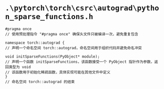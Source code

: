 # `.\pytorch\torch\csrc\autograd\python_sparse_functions.h`

```
#pragma once
// 使用预处理指令 "#pragma once" 确保头文件只被编译一次，避免重复包含

namespace torch::autograd {
// 声明一个命名空间 torch::autograd，命名空间用于组织代码并避免命名冲突

void initSparseFunctions(PyObject* module);
// 声明一个函数 initSparseFunctions，该函数接受一个 PyObject 指针作为参数，返回类型为 void
// 该函数用于初始化稀疏函数，具体实现可能在其他文件中定义
}
// 命名空间 torch::autograd 的结束
```